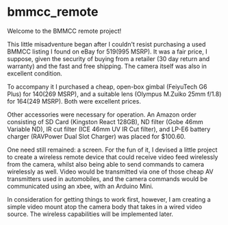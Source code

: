 # bmmcc_remote

Welcome to the BMMCC remote project!

This little misadventure began after I couldn't resist purchasing a used BMMCC listing I found on eBay for $519 ($995 MSRP).  It was a fair price, I suppose, given the security of buying from a retailer (30 day return and warranty) and the fast and free shipping.  The camera itself was also in excellent condition.

To accompany it I purchased a cheap, open-box gimbal (FeiyuTech G6 Plus) for $140 ($269 MSRP), and a suitable lens (Olympus M.Zuiko 25mm f/1.8) for $164 ($249 MSRP).  Both were excellent prices.

Other accessories were necessary for operation.  An Amazon order consisting of SD Card (Kingston React 128GB), ND filter (Gobe 46mm Variable ND), IR cut filter (ICE 46mm UV IR Cut filter), and LP-E6 battery charger (RAVPower Dual Slot Charger) was placed for $100.60.  

One need still remained: a screen.  For the fun of it, I devised a little project to create a wireless remote device that could receive video feed wirelessly from the camera, whilst also being able to send commands to camera wirelessly as well.  Video would be transmitted via one of those cheap AV transmitters used in automobiles, and the camera commands would be communicated using an xbee, with an Arduino Mini.

In consideration for getting things to work first, however, I am creating a simple video mount atop the camera body that takes in a wired video source.  The wireless capabilities will be implemented later.
